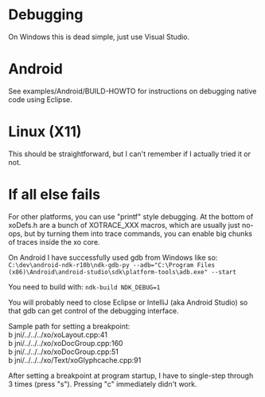 # Debugging

On Windows this is dead simple, just use Visual Studio.

# Android

See examples/Android/BUILD-HOWTO for instructions on debugging native code using Eclipse.

# Linux (X11)

This should be straightforward, but I can't remember if I actually tried it or not.

# If all else fails

For other platforms, you can use "printf" style debugging.
At the bottom of xoDefs.h are a bunch of XOTRACE_XXX macros, which are usually
just no-ops, but by turning them into trace commands, you can enable big
chunks of traces inside the xo core.

On Android I have successfully used gdb from Windows like so:  
`C:\dev\android-ndk-r10b\ndk-gdb-py --adb="C:\Program Files (x86)\Android\android-studio\sdk\platform-tools\adb.exe" --start`

You need to build with:
	`ndk-build NDK_DEBUG=1`

You will probably need to close Eclipse or IntelliJ (aka Android Studio) so that
gdb can get control of the debugging interface.

Sample path for setting a breakpoint:  
b jni/../../../xo/xoLayout.cpp:41  
b jni/../../../xo/xoDocGroup.cpp:160  
b jni/../../../xo/xoDocGroup.cpp:51  
b jni/../../../xo/Text/xoGlyphcache.cpp:91  

After setting a breakpoint at program startup, I have to single-step through 3 times (press "s"). Pressing "c" immediately didn't work.
